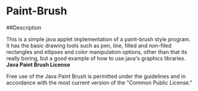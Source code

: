 # Paint-Brush

##Description

This is a simple java applet implementation of a paint-brush style program. It has the basic drawing tools such as pen, line, filled and non-filed rectangles and ellipses and color manipulation options, other than that its really boring, but a good example of how to use java's graphics libraries.
**Java Paint Brush License**

Free use of the Java Paint Brush is permitted under the guidelines and in accordance with the most current version of the "Common Public License."
